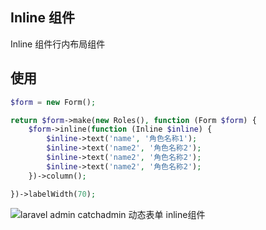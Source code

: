 ## Inline 组件

Inline 组件行内布局组件

## 使用

```php
$form = new Form();

return $form->make(new Roles(), function (Form $form) {
    $form->inline(function (Inline $inline) {
        $inline->text('name', '角色名称1');
        $inline->text('name2', '角色名称2');
        $inline->text('name2', '角色名称2');
        $inline->text('name2', '角色名称2');
    })->column();

})->labelWidth(70);

```

![laravel admin catchadmin 动态表单 inline组件](/docs/assets/images/inline.jpg)
